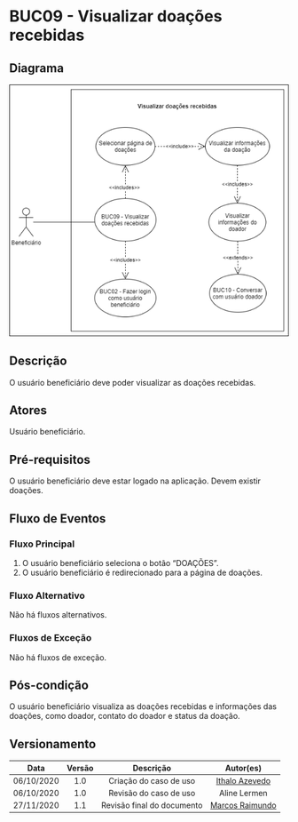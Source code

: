 # BUC09 - Visualizar doações recebidas

## Diagrama

![BUC09](../../../../assets/images/casosDeUso/BUC09.png)

## Descrição

O usuário beneficiário deve poder visualizar as doações recebidas.

## Atores

Usuário beneficiário.

## Pré-requisitos

O usuário beneficiário deve estar logado na aplicação.
Devem existir doações.

## Fluxo de Eventos

### Fluxo Principal

1. O usuário beneficiário seleciona o botão “DOAÇÕES”.
2. O usuário beneficiário é redirecionado para a página de doações.

### Fluxo Alternativo

Não há fluxos alternativos.

### Fluxos de Exceção

Não há fluxos de exceção.

## Pós-condição

O usuário beneficiário visualiza as doações recebidas e informações das doações, como doador, contato do doador e status da doação.

## Versionamento

|    Data    | Versão |                        Descrição                         |                            Autor(es)                             |
| :--------: | :----: | :------------------------------------------------------: | :--------------------------------------------------------------: |
| 06/10/2020 | 1.0 | Criação do caso de uso | [Ithalo Azevedo](https://github.com/ithaloazevedo) |
| 06/10/2020 | 1.0 | Revisão do caso de uso | Aline Lermen |
| 27/11/2020 | 1.1 | Revisão final do documento | [Marcos Raimundo](https://github.com/MarcosFloresta) |
